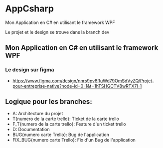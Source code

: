 # AppCsharp

Mon Application en C# en utilisant le framework WPF

Le projet et le design se trouve dans la branch dev

## Mon Application en C# en utilisant le framework WPF

### Le design sur figma

* https://www.figma.com/design/nnrs9pv8RuWd79OmSdVyZQ/Projet-pour-entreprise-native?node-id=0-1&t=1hTSHGCTV8wRTX7I-1

## Logique pour les branches:

- A: Architecture du projet
- T{numero de la carte trello}: Ticket de la carte trello
- F_T{numero de la carte trello}: Feature d'un ticket trello
- D: Documentation
- BUG{numero carte Trello}: Bug de l'application
- FIX_BUG{numero carte Trello}: Fix d'un Bug de l'application
